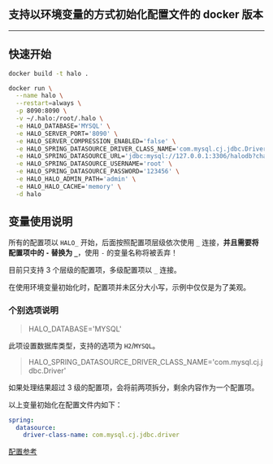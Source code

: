## 支持以环境变量的方式初始化配置文件的 docker 版本

------------------------------

## 快速开始

```bash
docker build -t halo .

docker run \
  --name halo \
  --restart=always \
  -p 8090:8090 \
  -v ~/.halo:/root/.halo \
  -e HALO_DATABASE='MYSQL' \
  -e HALO_SERVER_PORT='8090' \
  -e HALO_SERVER_COMPRESSION_ENABLED='false' \
  -e HALO_SPRING_DATASOURCE_DRIVER_CLASS_NAME='com.mysql.cj.jdbc.Driver' \
  -e HALO_SPRING_DATASOURCE_URL='jdbc:mysql://127.0.0.1:3306/halodb?characterEncoding=utf8&useSSL=false&serverTimezone=Asia/Shanghai&allowPublicKeyRetrieval=true' \
  -e HALO_SPRING_DATASOURCE_USERNAME='root' \
  -e HALO_SPRING_DATASOURCE_PASSWORD='123456' \
  -e HALO_HALO_ADMIN_PATH='admin' \
  -e HALO_HALO_CACHE='memory' \
  -d halo
```

## 变量使用说明

所有的配置项以 `HALO_` 开始，后面按照配置项层级依次使用 `_` 连接，**并且需要将配置项中的 `-` 替换为 `_`**，使用 `-` 的变量名称将被丢弃！

目前只支持 3 个层级的配置项，多级配置项以 `_` 连接。

在使用环境变量初始化时，配置项并未区分大小写，示例中仅仅是为了美观。

### 个别选项说明

> HALO_DATABASE='MYSQL'

此项设置数据库类型，支持的选项为 `H2`/`MYSQL`。

> HALO_SPRING_DATASOURCE_DRIVER_CLASS_NAME='com.mysql.cj.jdbc.Driver'

如果处理结果超过 3 级的配置项，会将前两项拆分，剩余内容作为一个配置项。

以上变量初始化在配置文件内如下：

```yaml
spring:
  datasource:
    driver-class-name: com.mysql.cj.jdbc.driver
```

[配置参考](https://docs.halo.run/getting-started/config/#mysql-1)